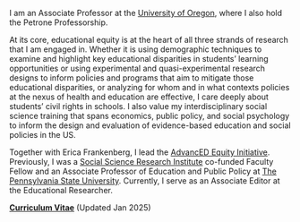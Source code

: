 I am an Associate Professor at the [University of Oregon](https://education.uoregon.edu/), where I also hold the Petrone Professorship. 

At its core, educational equity is at the heart of all three strands of research that I am engaged in. Whether it is using demographic techniques to examine and highlight key educational disparities in students’ learning opportunities or using experimental and quasi-experimental research designs to inform policies and programs that aim to mitigate those educational disparities, or analyzing for whom and in what contexts policies at the nexus of health and education are effective, I care deeply about students’ civil rights in schools. I also value my interdisciplinary social science training that spans economics, public policy, and social psychology to inform the design and evaluation of evidence-based education and social policies in the US. 

Together with Erica Frankenberg, I lead the [AdvancED Equity Initiative](https://advancedequity.org). Previously, I was a [Social Science Research Institute](https://ssri.psu.edu/) co-funded Faculty Fellow and an Associate Professor of Education and Public Policy at [The Pennsylvania State University](https://www.psu.edu/). Currently, I serve as an Associate Editor at the Educational Researcher.

__[Curriculum Vitae](/pdf/Gopalan_Jan2025.pdf)__ (Updated Jan 2025)


